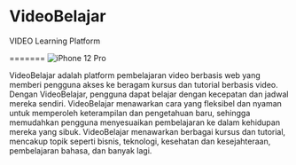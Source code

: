 # VideoBelajar

VIDEO Learning Platform

=======
![iPhone 12 Pro](https://github.com/yerikhowilliamt/education-course-app/assets/168539848/273cfa9b-fc24-44f5-b901-1daa1230c8e9)


VideoBelajar adalah platform pembelajaran video berbasis web yang memberi pengguna akses ke beragam kursus dan tutorial berbasis video. Dengan VideoBelajar, pengguna dapat belajar dengan kecepatan dan jadwal mereka sendiri. VideoBelajar menawarkan cara yang fleksibel dan nyaman untuk memperoleh keterampilan dan pengetahuan baru, sehingga memudahkan pengguna menyesuaikan pembelajaran ke dalam kehidupan mereka yang sibuk. VideoBelajar menawarkan berbagai kursus dan tutorial, mencakup topik seperti bisnis, teknologi, kesehatan dan kesejahteraan, pembelajaran bahasa, dan banyak lagi.
